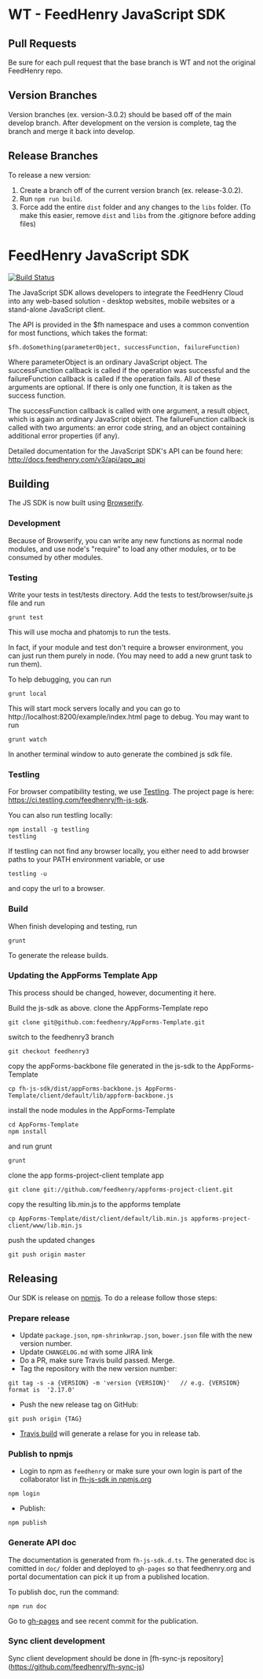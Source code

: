 WT - FeedHenry JavaScript SDK
========================

## Pull Requests

Be sure for each pull request that the base branch is WT and not the original FeedHenry repo.

## Version Branches

Version branches (ex. version-3.0.2) should be based off of the main develop branch. After development on the version is complete, tag the branch and merge it back into develop.

## Release Branches

To release a new version:
1. Create a branch off of the current version branch (ex. release-3.0.2).
2. Run `npm run build`.
3. Force add the entire `dist` folder and any changes to the `libs` folder. (To make this easier, remove `dist` and `libs` from the .gitignore before adding files)

FeedHenry JavaScript SDK
========================
[![Build Status](https://travis-ci.org/feedhenry/fh-js-sdk.svg?branch=use-travis-ci)](https://travis-ci.org/feedhenry/fh-js-sdk)

The JavaScript SDK allows developers to integrate the FeedHenry Cloud into any web-based solution - desktop websites, mobile websites or a stand-alone JavaScript client.

The API is provided in the $fh namespace and uses a common convention for most functions, which takes the format:

    $fh.doSomething(parameterObject, successFunction, failureFunction)

Where parameterObject is an ordinary JavaScript object. The successFunction callback is called if the operation was successful and the failureFunction callback is called if the operation fails. All of these arguments are optional. If there is only one function, it is taken as the success function.

The successFunction callback is called with one argument, a result object, which is again an ordinary JavaScript object. The failureFunction callback is called with two arguments: an error code string, and an object containing additional error properties (if any).

Detailed documentation for the JavaScript SDK's API can be found here: http://docs.feedhenry.com/v3/api/app_api


## Building

The JS SDK is now built using [Browserify](http://browserify.org/).

### Development

Because of Browserify, you can write any new functions as normal node modules, and use node's "require" to load any other modules, or to be consumed by other modules.

### Testing

Write your tests in test/tests directory. Add the tests to test/browser/suite.js file and run

```
grunt test
```

This will use mocha and phatomjs to run the tests.

In fact, if your module and test don't require a browser environment, you can just run them purely in node. (You may need to add a new grunt task to run them).

To help debugging, you can run

```
grunt local
```

This will start mock servers locally and you can go to http://localhost:8200/example/index.html page to debug. You may want to run

```
grunt watch
```

In another terminal window to auto generate the combined js sdk file.

### Testling

For browser compatibility testing, we use [Testling](https://ci.testling.com/). The project page is here: https://ci.testling.com/feedhenry/fh-js-sdk.

You can also run testling locally:

```
npm install -g testling
testling
```

If testling can not find any browser locally, you either need to add browser paths to your PATH environment variable, or use

```
testling -u
```
and copy the url to a browser.

### Build

When finish developing and testing, run

```
grunt
```
To generate the release builds.

### Updating the AppForms Template App

This process should be changed, however, documenting it here.

Build the js-sdk as above.
clone the AppForms-Template repo

```
git clone git@github.com:feedhenry/AppForms-Template.git
```

switch to the feedhenry3 branch

```
git checkout feedhenry3
```

copy the appForms-backbone file generated in the js-sdk to the AppForms-Template

```
cp fh-js-sdk/dist/appForms-backbone.js AppForms-Template/client/default/lib/appform-backbone.js
```

install the node modules in the AppForms-Template

```
cd AppForms-Template
npm install
```

and run grunt

```
grunt
```

clone the app forms-project-client template app

```
git clone git://github.com/feedhenry/appforms-project-client.git
```

copy the resulting lib.min.js to the appforms template

```
cp AppForms-Template/dist/client/default/lib.min.js appforms-project-client/www/lib.min.js
```

push the updated changes

```
git push origin master
```

## Releasing

Our SDK is release on [npmjs](https://www.npmjs.com/package/fh-js-sdk). To do a release follow those steps:

### Prepare release
* Update ```package.json```, ```npm-shrinkwrap.json```, ```bower.json``` file with the new version number.
* Update ```CHANGELOG.md``` with some JIRA link
* Do a PR, make sure Travis build passed. Merge.
* Tag the repository with the new version number:

```
git tag -s -a {VERSION} -m 'version {VERSION}'   // e.g. {VERSION} format is  '2.17.0'
```

* Push the new release tag on GitHub:

```
git push origin {TAG}
```

* [Travis build](.travis.yml#L12-L18) will generate a relase for you in release tab.

### Publish to npmjs
* Login to npm as `feedhenry` or make sure your own login is part of the collaborator list in [fh-js-sdk in npmjs.org](https://www.npmjs.com/package/fh-js-sdk)

```
npm login
```

* Publish:

```
npm publish
```

### Generate API doc
The documentation is generated from `fh-js-sdk.d.ts`.
The generated doc is comitted in `doc/` folder and deployed to `gh-pages` so that feedhenry.org and portal documentation can pick it up from a published location.

To publish doc, run the command:
```
npm run doc
```
Go to [gh-pages](https://github.com/feedhenry/fh-js-sdk/tree/gh-pages) and see recent commit for the publication.

### Sync client development

Sync client development should be done in [fh-sync-js repository] (https://github.com/feedhenry/fh-sync-js)

